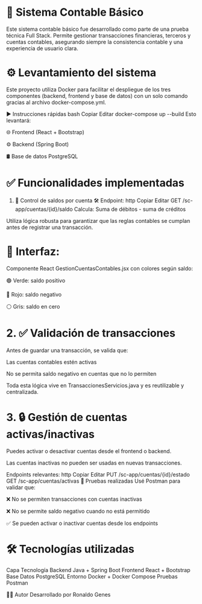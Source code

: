 
# 💼 Sistema Contable Básico
Este sistema contable básico fue desarrollado como parte de una prueba técnica Full Stack. Permite gestionar transacciones financieras, terceros y cuentas contables, asegurando siempre la consistencia contable y una experiencia de usuario clara.

# ⚙️ Levantamiento del sistema
Este proyecto utiliza Docker para facilitar el despliegue de los tres componentes (backend, frontend y base de datos) con un solo comando gracias al archivo docker-compose.yml.

▶️ Instrucciones rápidas
bash
Copiar
Editar
docker-compose up --build
Esto levantará:

🌐 Frontend (React + Bootstrap)

⚙️ Backend (Spring Boot)

🛢️ Base de datos PostgreSQL

# ✅ Funcionalidades implementadas
1. 🔢 Control de saldos por cuenta
🛠️ Endpoint:
http
Copiar
Editar
GET /sc-app/cuentas/{id}/saldo
Calcula: Suma de débitos - suma de créditos

Utiliza lógica robusta para garantizar que las reglas contables se cumplan antes de registrar una transacción.

# 🎨 Interfaz:
Componente React GestionCuentasContables.jsx con colores según saldo:

🟢 Verde: saldo positivo

🔴 Rojo: saldo negativo

⚪ Gris: saldo en cero

# 2. ✅ Validación de transacciones
Antes de guardar una transacción, se valida que:

Las cuentas contables estén activas

No se permita saldo negativo en cuentas que no lo permiten

Toda esta lógica vive en TransaccionesServicios.java y es reutilizable y centralizada.

# 3. 🔒 Gestión de cuentas activas/inactivas
Puedes activar o desactivar cuentas desde el frontend o backend.

Las cuentas inactivas no pueden ser usadas en nuevas transacciones.

Endpoints relevantes:
http
Copiar
Editar
PUT /sc-app/cuentas/{id}/estado
GET /sc-app/cuentas/activas
🧪 Pruebas realizadas
Usé Postman para validar que:

❌ No se permiten transacciones con cuentas inactivas

❌ No se permite saldo negativo cuando no está permitido

✅ Se pueden activar o inactivar cuentas desde los endpoints

# 🛠️ Tecnologías utilizadas
Capa	Tecnología
Backend	Java + Spring Boot
Frontend	React + Bootstrap
Base Datos	PostgreSQL
Entorno	Docker + Docker Compose
Pruebas	Postman

🙋‍♂️ Autor
Desarrollado por Ronaldo Genes
